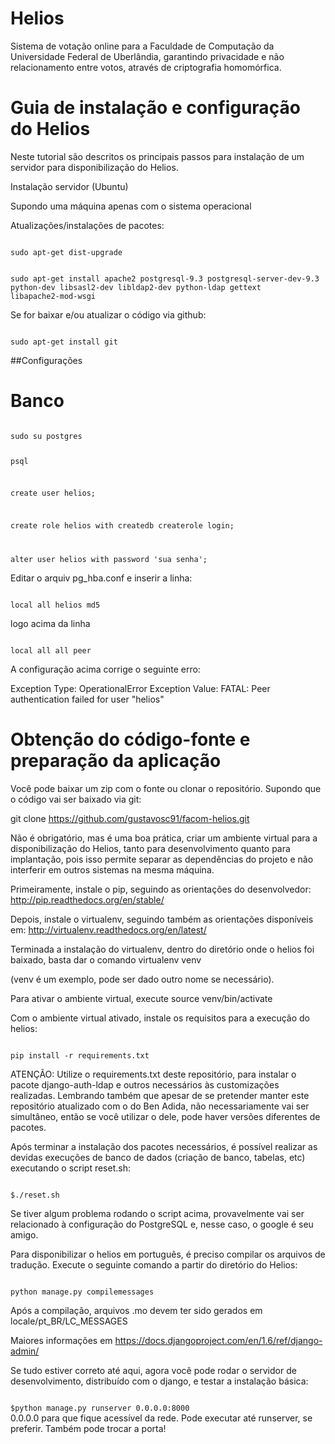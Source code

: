 # Helios
Sistema de votação online para a Faculdade de Computação da Universidade Federal de Uberlândia, 
garantindo privacidade e não relacionamento entre votos, através de criptografia homomórfica.

# Guia de instalação e configuração do Helios

Neste tutorial são descritos os principais passos para instalação de um servidor para disponibilização do Helios.

Instalação servidor (Ubuntu)

Supondo uma máquina apenas com o sistema operacional

Atualizações/instalações de pacotes:

<code>
sudo apt-get dist-upgrade

sudo apt-get install apache2 postgresql-9.3 postgresql-server-dev-9.3 python-dev libsasl2-dev libldap2-dev python-ldap gettext libapache2-mod-wsgi
</code>

Se for baixar e/ou atualizar o código via github:

<code>
sudo apt-get install git 
</code>

##Configurações

# Banco

<code> 
sudo su postgres

psql

create user helios;

create role helios with createdb createrole login;

alter user helios with password 'sua senha';
</code>

Editar o arquiv pg_hba.conf e inserir a linha:

<code>
local all helios md5
</code>

logo acima da linha

<code>
local all all peer
</code>

A configuração acima corrige o seguinte erro:

Exception Type: OperationalError Exception Value: FATAL: Peer authentication failed for user "helios"

# Obtenção do código-fonte e preparação da aplicação

Você pode baixar um zip com o fonte ou clonar o repositório. Supondo que o código vai ser baixado via git:

git clone https://github.com/gustavosc91/facom-helios.git

Não é obrigatório, mas é uma boa prática, criar um ambiente virtual para a disponibilização do Helios, tanto para desenvolvimento quanto para implantação, pois isso permite separar as dependências do projeto e não interferir em outros sistemas na mesma máquina.

Primeiramente, instale o pip, seguindo as orientações do desenvolvedor: http://pip.readthedocs.org/en/stable/

Depois, instale o virtualenv, seguindo também as orientações disponíveis em: http://virtualenv.readthedocs.org/en/latest/

Terminada a instalação do virtualenv, dentro do diretório onde o helios foi baixado, basta dar o comando virtualenv venv

(venv é um exemplo, pode ser dado outro nome se necessário).

Para ativar o ambiente virtual, execute source venv/bin/activate

Com o ambiente virtual ativado, instale os requisitos para a execução do helios:

<code>
pip install -r requirements.txt
</code>

ATENÇÃO: Utilize o requirements.txt deste repositório, para instalar o pacote django-auth-ldap e outros necessários às customizações realizadas. Lembrando também que apesar de se pretender manter este repositório atualizado com o do Ben Adida, não necessariamente vai ser simultâneo, então se você utilizar o dele, pode haver versões diferentes de pacotes.

Após terminar a instalação dos pacotes necessários, é possível realizar as devidas execuções de banco de dados (criação de banco, tabelas, etc) executando o script reset.sh:

<code>
$./reset.sh
</code>

Se tiver algum problema rodando o script acima, provavelmente vai ser relacionado à configuração do PostgreSQL e, nesse caso, o google é seu amigo.

Para disponibilizar o helios em português, é preciso compilar os arquivos de tradução. Execute o seguinte comando a partir do diretório do Helios:

<code>
python manage.py compilemessages
</code>

Após a compilação, arquivos .mo devem ter sido gerados em locale/pt_BR/LC_MESSAGES

Maiores informações em https://docs.djangoproject.com/en/1.6/ref/django-admin/

Se tudo estiver correto até aqui, agora você pode rodar o servidor de desenvolvimento, distribuído com o django, e testar a instalação básica:

<code>
$python manage.py runserver 0.0.0.0:8000
</code> 0.0.0.0 para que fique acessível da rede. Pode executar até runserver, se preferir. Também pode trocar a porta!
